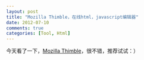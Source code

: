 ```yaml
---
layout: post
title: "Mozilla Thimble，在线html，javascript编辑器"
date: 2012-07-10
comments: true
categories: [Tool, Html]
---
```

今天看了一下，<a href="https://thimble.webmaker.org/en-US/">Mozilla Thimble</a>，很不错，推荐试试：）<br /><blockquote></blockquote>